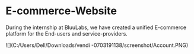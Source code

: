 # E-commerce-Website
During the internship at BluuLabs, we have created a unified E-commerce platform for the End-users and service-providers.

![](C:/Users/Dell/Downloads/vendi -0703191138/screenshot/Account.PNG)
